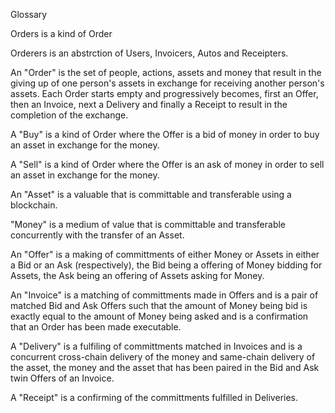 Glossary

Orders is a kind of Order

Orderers is an abstrction of Users, Invoicers, Autos and Receipters.

An "Order" is the set of people, actions, assets and money that result in the giving up of one person's assets in exchange for receiving another person's assets. Each Order starts empty and progressively becomes, first an Offer, then an Invoice, next a Delivery and finally a Receipt to result in the completion of the exchange. 

A "Buy" is a kind of Order where the Offer is a bid of money in order to buy an asset in exchange for the money.

A "Sell" is a kind of Order where the Offer is an ask of money in order to sell an asset in exchange for the money.

An "Asset" is a valuable that is committable and transferable using a blockchain.

"Money" is a medium of value that is committable and transferable concurrently with the transfer of an Asset.

An "Offer" is a making of committments of either Money or Assets in either a Bid or an Ask (respectively), the Bid being a offering of Money bidding for Assets, the Ask being an offering of Assets asking for Money.

An "Invoice" is a matching of committments made in Offers and is a pair of matched Bid and Ask Offers such that the amount of Money being bid is exactly equal to the amount of Money being asked and is a confirmation that an Order has been made executable.

A "Delivery" is a fulfiling of committments matched in Invoices and is a concurrent cross-chain delivery of the money and same-chain delivery of the asset, the money and the asset that has been paired in the Bid and Ask twin Offers of an Invoice.

A "Receipt" is a confirming of the committments fulfilled in Deliveries.

